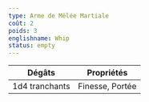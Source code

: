 ```yaml
---
type: Arme de Mêlée Martiale
coût: 2
poids: 3
englishname: Whip
status: empty
---
```


| Dégâts         | Propriétés      |
| -------------- | --------------- |
| 1d4 tranchants | Finesse, Portée |
